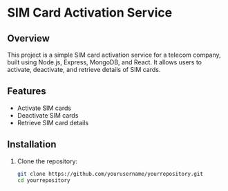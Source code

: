 # SIM Card Activation Service

## Overview
This project is a simple SIM card activation service for a telecom company, built using Node.js, Express, MongoDB, and React. It allows users to activate, deactivate, and retrieve details of SIM cards.

## Features
- Activate SIM cards
- Deactivate SIM cards
- Retrieve SIM card details

## Installation

1. Clone the repository:
   ```bash
   git clone https://github.com/yourusername/yourrepository.git
   cd yourrepository
